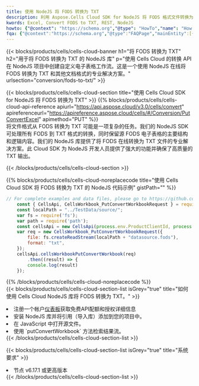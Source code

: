```yaml
---
title: 使用 NodeJS 将 FODS 转换为 TXT
description: 利用 Aspose.Cells Cloud SDK for NodeJS 将 FODS 格式文件转换为 TXT 格式文件。
kwords: Excel, Convert FODS to TXT, REST, NodeJS
howto: {"@context": "https://schema.org","@type": "HowTo","name": "How to convert FODS to TXT using the Cells Cloud NodeJS library.","description": "How to convert FODS to TXT using the Cells Cloud NodeJS library.","image": {"@type": "ImageObject"},"url": "/nodejs/conversion/fods-to-txt/","step": [{ "@type": "HowToStep","name": "How to convert FODS to TXT using the Cells Cloud NodeJS library. step 1", "image": {"@type": "ImageObject",},"url": "/nodejs/conversion/fods-to-txt/","text": "Register an account at <a href='https://dashboard.aspose.cloud/'>Dashboard</a> to get free API quota & authorization details",},{ "@type": "HowToStep","name": "How to convert FODS to TXT using the Cells Cloud NodeJS library. step 1", "image": {"@type": "ImageObject",},"url": "/nodejs/conversion/fods-to-txt/","text": "Install NodeJS library and add the reference (import the library) to your project.",},{ "@type": "HowToStep","name": "How to convert FODS to TXT using the Cells Cloud NodeJS library. step 1", "image": {"@type": "ImageObject",},"url": "/nodejs/conversion/fods-to-txt/","text": "Open the source file in JavaScript.",},{ "@type": "HowToStep","name": "How to convert FODS to TXT using the Cells Cloud NodeJS library. step 1", "image": {"@type": "ImageObject",},"url": "/nodejs/conversion/fods-to-txt/","text": "Use the `putConvertWorkbook` method to retrieve the resulting stream.",}, ],"supply": {"@type": "HowToSupply","name": "document"},"tool": [{"@type": "HowToTool","name": "Visual Studio, Visual Studio Code, WebStorm"},{"@type": "HowToTool","name": "Aspose Cells"}],"totalTime": "PT6M"}
fqa: {"@context":"https://schema.org","@type":"FAQPage","mainEntity":[{"@type":"Question","name":"Why convert file formats in C# using REST API?","acceptedAnswer":{"@type":"Answer","text":"Documents are encoded in many ways, and some files may be incompatible with the software you use. To open and read such files, just convert them to appropriate file formats.<br/><ol><li>Install .NET SDK and add the reference (import the library) to your project.</li><li>Open the source file in C# using REST API.</li><li>Call the PutConvertWorkbookRequest() method, passing an output filename with required extension.</li><li>Get the result of conversion as a separate file.</li></ol>"}},{"@type":"Question","name":"What file formats can I convert with your C# library?","acceptedAnswer":{"@type":"Answer","text":"We support a variety of file formats for conversion using .NET library, including XLSX, Excel, xls , PDF, CSV, HTML, Markdown, XML, PNG, JPG, TIFF, Json, TXT and many more."}},{"@type":"Question","name":"What is the maximum allowed file size for conversion using this .NET library?","acceptedAnswer":{"@type":"Answer","text":"There are no file size limits for format conversions using .NET library."}}]}
---
```

{{< blocks/products/cells/cells-cloud-banner h1="将 FODS 转换为 TXT" h2="用于将 FODS 转换为 TXT 的 NodeJS 库" p="使用 Cells Cloud 的转换 API 在 NodeJS 项目中创建自定义电子表格工作流。这是一个使用 NodeJS 在线将 FODS 转换为 TXT 和其他文档格式的专业解决方案。" urlsection="conversion/fods-to-txt/" >}}

{{< blocks/products/cells/cells-cloud-section title="使用 Cells Cloud SDK for NodeJS 将 FODS 转换为 TXT" >}}
{{% blocks/products/cells/cells-cloud-api-reference apiurl="https://api.aspose.cloud/v3.0/cells/convert" apireferenceurl="https://apireference.aspose.cloud/cells/#/Conversion/PutConvertExcel" apimethod="PUT" %}}
<br/>
将文件格式从 FODS 转换为 TXT 可能是一项复杂的任务。我们的 NodeJS SDK 可处理所有 FODS 到 TXT 格式的转换，同时保留源 FODS 电子表格的主要结构和逻辑内容。我们的 NodeJS 库提供了将 FODS 在线转换为 TXT 文件的专业解决方案。此 Cloud SDK 为 NodeJS 开发人员提供了强大的功能并确保了高质量的 TXT 输出。

{{< /blocks/products/cells/cells-cloud-section >}}

{{% blocks/products/cells/cells-cloud-noreplacecode title="使用 Cells Cloud SDK 将 FODS 转换为 TXT 的 NodeJS 代码示例" gistPath="" %}}
 
```js
// For complete examples and data files, please go to https://github.com/aspose-cells-cloud/aspose-cells-cloud-node/
    const { CellsApi, CellsWorkbook_PutConvertWorkbookRequest } = require("asposecellscloud");
    const localPath = "../TestData/source/";
    var fs = require('fs');
    var path = require('path');
    const cellsApi = new CellsApi(process.env.ProductClientId, process.env.ProductClientSecret);
    var req = new CellsWorkbook_PutConvertWorkbookRequest({
        file: fs.createReadStream(localPath + "datasource.fods"),
        format: "txt",
    });
    cellsApi.cellsWorkbookPutConvertWorkbook(req)
        .then((result) => {
        console.log(result)
    });
```
 
{{% /blocks/products/cells/cells-cloud-noreplacecode %}}
<br/>
{{< blocks/products/cells/cells-cloud-section-list isGrey="true" title="如何使用 Cells Cloud NodeJS 库将 FODS 转换为 TXT。" >}}
<li>注册一个帐户<a href="https://dashboard.aspose.cloud/">仪表板</a>获取免费API配额和授权详细信息</li>
<li>安装 NodeJS 库并将引用（导入库）添加到您的项目中。</li>
<li>在 JavaScript 中打开源文件。</li>
<li>使用 `putConvertWorkbook` 方法检索结果流。</li>
{{< /blocks/products/cells/cells-cloud-section-list >}}

{{< blocks/products/cells/cells-cloud-section-list isGrey="true" title="系统要求" >}}
<li>节点 v6.17.1 或更高版本</li>
{{< /blocks/products/cells/cells-cloud-section-list >}}
